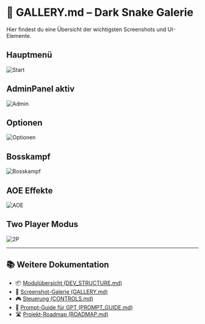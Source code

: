 # 🎨 GALLERY.md – Dark Snake Galerie

Hier findest du eine Übersicht der wichtigsten Screenshots und UI-Elemente.

## Hauptmenü
![Start](assets/screenshots/StartMenü.png)

## AdminPanel aktiv
![Admin](assets/screenshots/adminpanel+SpielAnsicht.png)

## Optionen
![Optionen](assets/screenshots/Options.png)

## Bosskampf
![Bosskampf](assets/screenshots/Boss-DemusG60.png)

## AOE Effekte
![AOE](assets/screenshots/AOE-Zonen.png)

## Two Player Modus
![2P](assets/screenshots/TwoPlayerModus.png)

---

## 📚 Weitere Dokumentation

- 📦 [Modulübersicht (DEV_STRUCTURE.md)](DEV_STRUCTURE.md)
- 🎨 [Screenshot-Galerie (GALLERY.md)](GALLERY.md)
- 🎮 [Steuerung (CONTROLS.md)](CONTROLS.md)
- 🤖 [Prompt-Guide für GPT (PROMPT_GUIDE.md)](PROMPT_GUIDE.md)
- 🛣️ [Projekt-Roadmap (ROADMAP.md)](ROADMAP.md)
